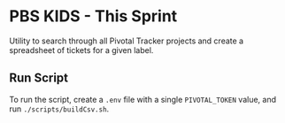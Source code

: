 # PBS KIDS - This Sprint

Utility to search through all Pivotal Tracker projects and create a spreadsheet of tickets for a given label.

## Run Script
To run the script, create a `.env` file with a single `PIVOTAL_TOKEN` value, and run `./scripts/buildCsv.sh`.
